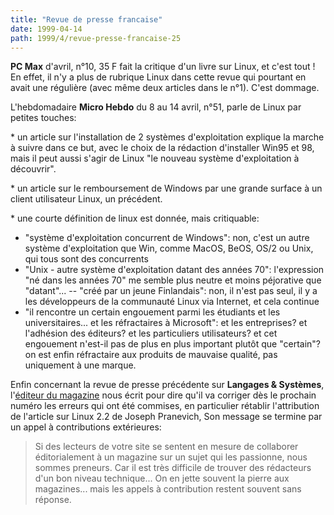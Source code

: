 ```yaml
---
title: "Revue de presse francaise"
date: 1999-04-14
path: 1999/4/revue-presse-francaise-25
---
```


<P><B>PC Max</B> d'avril, n°10, 35 F fait la critique d'un livre sur Linux, et
c'est tout ! En effet, il n'y a plus de rubrique Linux dans cette revue
qui pourtant en avait une régulière (avec même deux articles dans le
n°1). C'est dommage.</P>

<P>L'hebdomadaire <B>Micro Hebdo</B> du 8 au 14 avril, n°51, parle de Linux
par petites touches:</P>

<P>* un article sur l'installation de 2 systèmes d'exploitation explique la
marche à suivre dans ce but, avec le choix de la rédaction d'installer
Win95 et 98, mais il peut aussi s'agir de Linux "le nouveau système
d'exploitation à découvrir".</P>

<P>* un article sur le remboursement de Windows par une grande surface à un
client utilisateur Linux, un précédent.</P>

<P>* une courte définition de linux est donnée, mais critiquable:</P>

<UL>

<LI>"système d'exploitation concurrent de Windows": non, c'est un autre
système d'exploitation que Win, comme MacOS, BeOS, OS/2 ou Unix, qui
tous sont des concurrents
<LI>"Unix - autre système d'exploitation datant des années 70":
l'expression "né dans les années 70" me semble plus neutre et moins
péjorative que "datant"...
-- "créé par un jeune Finlandais": non, il n'est pas seul, il y a les
développeurs de la communauté Linux via Internet, et cela continue
<LI>"il rencontre un certain engouement parmi les étudiants et les
universitaires... et les réfractaires à Microsoft": et les entreprises?
et l'adhésion des éditeurs? et les particuliers utilisateurs? et cet
engouement n'est-il pas de plus en plus important plutôt que "certain"?
on est enfin réfractaire aux produits de mauvaise qualité, pas
uniquement à une marque.
</UL>

<P>Enfin concernant la revue de presse précédente sur <B>Langages
&amp; Systèmes</B>, l'<A HREF="mailto:cetkovic@infopc.fr">éditeur du
magazine</A> nous écrit pour dire qu'il va corriger dès le prochain numéro
les erreurs qui ont été commises, en particulier rétablir l'attribution
de l'article sur Linux 2.2 de Joseph Pranevich, Son message se termine
par un appel à contributions extérieures:</P>

<P><BLOCKQUOTE>Si des lecteurs de votre site se sentent en mesure
de collaborer éditorialement à un magazine sur un sujet qui les
passionne, nous sommes preneurs. Car il est très difficile de trouver des
rédacteurs d'un bon niveau technique... On en jette souvent la pierre aux
magazines... mais les appels à contribution restent souvent sans réponse.
</BLOCKQUOTE></P>


